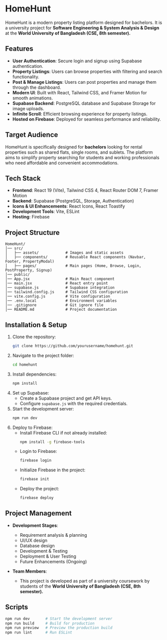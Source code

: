 # HomeHunt

HomeHunt is a modern property listing platform designed for bachelors. It is a university project for **Software Engineering & System Analysis & Design** at the **World University of Bangladesh (CSE, 8th semester).**

## Features

- **User Authentication**: Secure login and signup using Supabase authentication.
- **Property Listings**: Users can browse properties with filtering and search functionality.
- **Post & Manage Listings**: Users can post properties and manage them through the dashboard.
- **Modern UI**: Built with React, Tailwind CSS, and Framer Motion for smooth animations.
- **Supabase Backend**: PostgreSQL database and Supabase Storage for image uploads.
- **Infinite Scroll**: Efficient browsing experience for property listings.
- **Hosted on Firebase**: Deployed for seamless performance and reliability.

## Target Audience

HomeHunt is specifically designed for **bachelors** looking for rental properties such as shared flats, single rooms, and sublets. The platform aims to simplify property searching for students and working professionals who need affordable and convenient accommodations.

## Tech Stack

- **Frontend**: React 19 (Vite), Tailwind CSS 4, React Router DOM 7, Framer Motion
- **Backend**: Supabase (PostgreSQL, Storage, Authentication)
- **Icons & UI Enhancements**: React Icons, React Toastify
- **Development Tools**: Vite, ESLint
- **Hosting**: Firebase

## Project Structure

```
HomeHunt/
│── src/
│   ├── assets/            # Images and static assets
│   ├── components/        # Reusable React components (Navbar, Footer, PropertyModal)
│   ├── pages/             # Main pages (Home, Browse, Login, PostProperty, Signup)
│── public/
│── App.jsx                # Main React component
│── main.jsx               # React entry point
│── supabase.js            # Supabase integration
│── tailwind.config.js     # Tailwind CSS configuration
│── vite.config.js         # Vite configuration
│── .env.local             # Environment variables
│── .gitignore             # Git ignore file
│── README.md              # Project documentation
```

## Installation & Setup

1. Clone the repository:
   ```sh
   git clone https://github.com/yourusername/homehunt.git
   ```
2. Navigate to the project folder:
   ```sh
   cd homehunt
   ```
3. Install dependencies:
   ```sh
   npm install
   ```
4. Set up Supabase:
   - Create a Supabase project and get API keys.
   - Configure `supabase.js` with the required credentials.
5. Start the development server:
   ```sh
   npm run dev
   ```
6. Deploy to Firebase:
   - Install Firebase CLI if not already installed:
     ```sh
     npm install -g firebase-tools
     ```
   - Login to Firebase:
     ```sh
     firebase login
     ```
   - Initialize Firebase in the project:
     ```sh
     firebase init
     ```
   - Deploy the project:
     ```sh
     firebase deploy
     ```

## Project Management

- **Development Stages**:
  - Requirement analysis & planning 
  - UI/UX design 
  - Database design 
  - Development & Testing 
  - Deployment & User Testing 
  - Future Enhancements (Ongoing) 

- **Team Members**:
  - This project is developed as part of a university coursework by students of the **World University of Bangladesh (CSE, 8th semester).**

## Scripts

```sh
npm run dev       # Start the development server  
npm run build     # Build for production  
npm run preview   # Preview the production build  
npm run lint      # Run ESLint  
```

